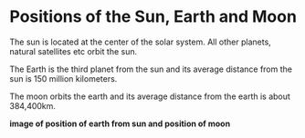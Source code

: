 # Positions of the Sun, Earth and Moon
The sun is located at the center of the solar system. All other planets, natural satellites etc orbit the sun.

The Earth is the third planet from the sun and its average distance from the sun is 150 million kilometers.

The moon orbits the earth and its average distance from the earth is about 384,400km.



**image of position of earth from sun and position of moon**
